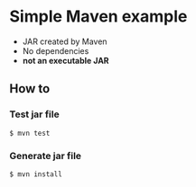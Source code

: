 # Simple Maven example

* JAR created by Maven
* No dependencies
* **not an executable JAR**


## How to

### Test jar file
```
$ mvn test 
```

### Generate jar file
```
$ mvn install 
```
